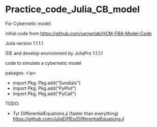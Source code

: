 # Practice_code_Julia_CB_model

For Cybernetic model

initial code from https://github.com/varnerlab/HCM-FBA-Model-Code

Julia version 1.1.1.1

IDE and develop environment by JuliaPro 1.1.1.1

code to simulate a cybernetic model


pakages: <\p>
- import Pkg; Pkg.add("Sundials")
- import Pkg; Pkg.add("PyPlot")
- import Pkg; Pkg.add("PyCall")


TODO:

- Tyr DifferentialEquations.jl (faster than everything) https://github.com/JuliaDiffEq/DifferentialEquations.jl
